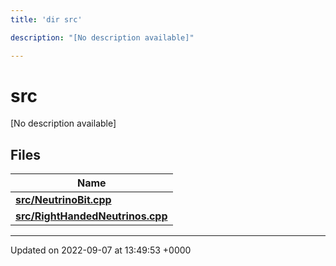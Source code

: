 ```yaml
---
title: 'dir src'

description: "[No description available]"

---
```


# src



[No description available]

## Files

| Name           |
| -------------- |
| **[src/NeutrinoBit.cpp](/documentation/code/files/neutrinobit_8cpp/#file-neutrinobitcpp)**  |
| **[src/RightHandedNeutrinos.cpp](/documentation/code/files/righthandedneutrinos_8cpp/#file-righthandedneutrinoscpp)**  |






-------------------------------

Updated on 2022-09-07 at 13:49:53 +0000
